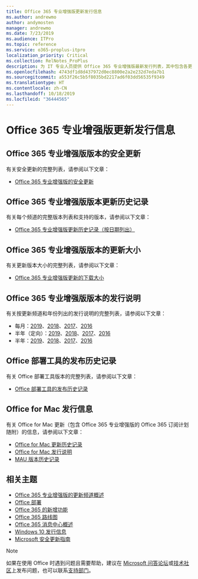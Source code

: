 ```yaml
---
title: Office 365 专业增强版更新发行信息
ms.author: andrewmo
author: andymosten
manager: andrewmo
ms.date: 7/23/2019
ms.audience: ITPro
ms.topic: reference
ms.service: o365-proplus-itpro
localization_priority: Critical
ms.collection: RelNotes_ProPlus
description: 为 IT 专业人员提供 Office 365 专业增强版最新发行列表，其中包含各更新频道和发行说明链接以及更新历史记录
ms.openlocfilehash: 4743df1d8d437972d0ec8800e2a2e232d7eda7b1
ms.sourcegitcommit: a553f26c5b5f8035bd2217ad6f03dd56535f9349
ms.translationtype: HT
ms.contentlocale: zh-CN
ms.lasthandoff: 10/18/2019
ms.locfileid: "36444565"
---
```

# <a name="release-information-for-updates-to-office-365-proplus"></a>Office 365 专业增强版更新发行信息


## <a name="security-updates-for-office-365-proplus-releases"></a>Office 365 专业增强版版本的安全更新

有关安全更新的完整列表，请参阅以下文章：
 - [Office 365 专业增强版的安全更新](office365-proplus-security-updates.md)


## <a name="update-history-for-office-365-proplus-releases"></a>Office 365 专业增强版版本更新历史记录

有关每个频道的完整版本列表和支持的版本，请参阅以下文章：
 - [Office 365 专业增强版更新历史记录（按日期列出）](update-history-office365-proplus-by-date.md)


 ## <a name="update-sizes-for-office-365-proplus-releases"></a>Office 365 专业增强版版本的更新大小

有关更新版本大小的完整列表，请参阅以下文章：
 - [Office 365 专业增强版更新的下载大小](download-sizes-office365-proplus-updates.md)

## <a name="release-notes-for-office-365-proplus-releases"></a>Office 365 专业增强版版本的发行说明

有关按更新频道和年份列出的发行说明的完整列表，请参阅以下文章：
 - 每月：[2019](monthly-channel-2019.md)、[2018](monthly-channel-2018.md)、[2017](monthly-channel-2017.md)、[2016](monthly-channel-2016.md)
 - 半年（定向）：[2019](semi-annual-channel-targeted-2019.md)、[2018](semi-annual-channel-targeted-2018.md)、[2017](semi-annual-channel-targeted-2017.md)、[2016](semi-annual-channel-targeted-2016.md)
 - 半年：[2019](semi-annual-channel-2019.md)、[2018](semi-annual-channel-2018.md)、[2017](semi-annual-channel-2017.md)、[2016](semi-annual-channel-2016.md)

 ## <a name="release-history-for-office-deployment-tool"></a>Office 部署工具的发布历史记录
 有关 Office 部署工具版本的完整列表，请参阅以下文章：
 - [Office 部署工具的发布历史记录](ODT-release-history.md)

## <a name="office-for-mac-release-information"></a>Office for Mac 发行信息

有关 Office for Mac 更新（包含 Office 365 专业增强版的 Office 365 订阅计划随附）的信息，请参阅以下文章：
 - [Office for Mac 更新历史记录](update-history-office-for-mac.md)
 - [Office for Mac 发行说明](release-notes-office-for-mac.md)
 - [MAU 版本历史记录](release-history-microsoft-autoupdate.md)


## <a name="related-topics"></a>相关主题

- [Office 365 专业增强版的更新频道概述](https://docs.microsoft.com/deployoffice/overview-of-update-channels-for-office-365-proplus)
- [Office 部署](https://docs.microsoft.com/deployoffice/)
- [Office 365 的新增功能](https://support.office.com/article/95c8d81d-08ba-42c1-914f-bca4603e1426)
- [Office 365 路线图](https://products.office.com/business/office-365-roadmap)
- [Office 365 消息中心概述](https://support.office.com/article/38fb3333-bfcc-4340-a37b-deda509c2093)
- [Windows 10 发行信息](https://www.microsoft.com/itpro/windows-10/release-information)
- [Microsoft 安全更新指南](https://portal.msrc.microsoft.com/)

> [!NOTE]
> 如果在使用 Office 时遇到问题且需要帮助，建议在 [Microsoft 问答论坛](https://answers.microsoft.com/)或[技术社区](https://techcommunity.microsoft.com/)上发布问题，也可以联系[支持部门](https://support.microsoft.com/contactus)。
